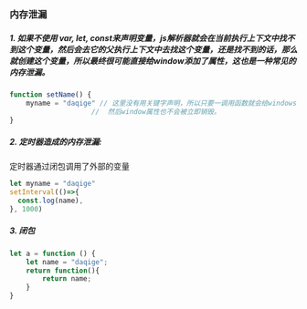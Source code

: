 ### 内存泄漏

##### 1. 如果不使用 var, let, const来声明变量，js解析器就会在当前执行上下文中找不到这个变量，然后会去它的父执行上下文中去找这个变量，还是找不到的话，那么就创建这个变量，所以最终很可能直接给window添加了属性，这也是一种常见的内存泄漏。

```js
function setName() {
    myname = "daqige" // 这里没有用关键字声明，所以只要一调用函数就会给windows创建mynames属性。
    				//  然后window属性也不会被立即销毁。
}
```

##### 2. 定时器造成的内存泄漏:

定时器通过闭包调用了外部的变量

```js
let myname = "daqige"
setInterval(()=>{
  const.log(name),
}, 1000)
```

##### 3. 闭包

```js
let a = function () {
    let name = "daqige";
    return function(){
        return name;
    }
}
```





 